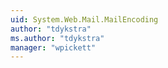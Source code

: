 ```yaml
---
uid: System.Web.Mail.MailEncoding
author: "tdykstra"
ms.author: "tdykstra"
manager: "wpickett"
---
```

